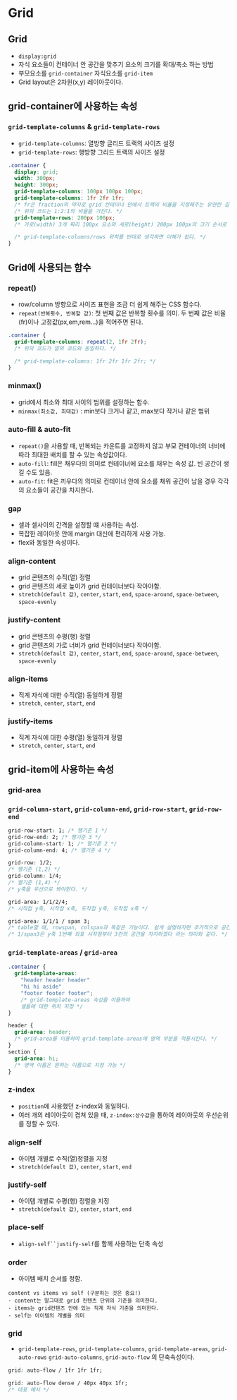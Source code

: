 # Grid

## Grid

- `display:grid`
- 자식 요소들이 컨테이너 안 공간을 맞추기 요소의 크기를 확대/축소 하는 방법
- 부모요소를 `grid-container` 자식요소를 `grid-item`
- Grid layout은 2차원(x,y) 레이아웃이다.

## grid-container에 사용하는 속성

### `grid-template-columns` & `grid-template-rows`

- `grid-template-columns`: 열방향 글리드 트랙의 사이즈 설정
- `grid-template-rows`: 행방향 그리드 트랙의 사이즈 설정

```css
.container {
  display: grid;
  width: 300px;
  height: 300px;
  grid-template-columns: 100px 100px 100px;
  grid-template-columns: 1fr 2fr 1fr;
  /* fr은 fraction의 약자로 grid 컨테이너 안에서 트랙의 비율을 지정해주는 유연한 길이 단위라고 생각하면 된다.*/
  /* 위의 코드는 1:2:1의 비율을 가진다. */
  grid-template-rows: 200px 100px;
  /* 가로(width) 3개 짜리 100px 요소와 세로(height) 200px 100px의 크기 순서로 요소를 생성하고 삽입한다.  */

  /* grid-template-columns/rows 위치를 반대로 생각하면 이해가 쉽다. */
}
```

## Grid에 사용되는 함수

### repeat()

- row/column 방향으로 사이즈 표현을 조금 더 쉽게 해주는 CSS 함수다.
- `repeat(반복횟수, 반복할 값)`: 첫 번째 값은 반복할 횟수를 의미. 두 번째 값은 비율(fr)이나 고정값(px,em,rem...)을 적어주면 된다.

```css
.container {
  grid-template-columns: repeat(2, 1fr 2fr);
  /* 위의 코드가 밑의 코드와 동일하다. */

  /* grid-template-columns: 1fr 2fr 1fr 2fr; */
}
```

### minmax()

- grid에서 최소와 최대 사이의 범위를 설정하는 함수.
- `minmax(최소값, 최대값)` : min보다 크거나 같고, max보다 작거나 같은 범위

### auto-fill & auto-fit

- `repeat()`을 사용할 때, 반복되는 카운트를 고정하지 않고 부모 컨테이너의 너비에 따라 최대한 배치를 할 수 있는 속성값이다.
- `auto-fill`: fill은 채우다의 의미로 컨테이너에 요소를 채우는 속성 값. 빈 공간이 생길 수도 있음.
- `auto-fit`: fit은 끼우다의 의미로 컨테이너 안에 요소를 채워 공간이 남을 경우 각각의 요소들이 공간을 차지한다.

### gap

- 셀과 셀사이의 간격을 설정할 떄 사용하는 속성.
- 복잡한 레이아웃 안에 margin 대신에 편리하게 사용 가능.
- flex와 동일한 속성이다.

### align-content

- grid 콘텐츠의 수직(열) 정렬
- grid 콘텐츠의 세로 높이가 grid 컨테이너보다 작아야함.
- `stretch(default 값)`, `center`, `start`, `end`, `space-around`, `space-between`, `space-evenly`

### justify-content

- grid 콘텐츠의 수평(행) 정렬
- grid 콘텐츠의 가로 너비가 grid 컨테이너보다 작아야함.
- `stretch(default 값)`, `center`, `start`, `end`, `space-around`, `space-between`, `space-evenly`

### align-items

- 직계 자식에 대한 수직(열) 동일하게 정렬
- `stretch`, `center`, `start`, `end`

### justify-items

- 직계 자식에 대한 수평(열) 동일하게 정렬
- `stretch`, `center`, `start`, `end`

## grid-item에 사용하는 속성

### grid-area

### `grid-column-start`, `grid-column-end`, `grid-row-start`, `grid-row-end`

```css
grid-row-start: 1; /* 행기준 1 */
grid-row-end: 2; /* 행기준 3 */
grid-column-start: 1; /* 열기준 2 */
grid-column-end: 4; /* 열기준 4 */

grid-row: 1/2;
/* 행기준 (1,2) */
grid-column: 1/4;
/* 열기준 (1,4) */
/* y축을 우선으로 봐야한다. */

grid-area: 1/1/2/4;
/* 시작점 y축, 시작점 x축, 도착점 y축, 도착점 x축 */

grid-area: 1/1/1 / span 3;
/* table할 때, rowspan, colspan과 똑같은 기능이다. 쉽게 설명하자면 추가적으로 공간을 할당하는 것이다. */
/* 1/span3은 y축 1번째 좌표 시작점부터 3칸의 공간을 차지하겠다 라는 의미와 같다. */
```

### `grid-template-areas` / `grid-area`

```css
.container {
  grid-template-areas:
    "header header header"
    "hi hi aside"
    "footer footer footer";
    /* grid-template-areas 속성을 이용하여
    셀들에 대한 위치 지정 */
}

header {
  grid-area: header;
  /* grid-area를 이용하여 grid-template-areas에 영역 부분을 적용시킨다. */
}
section {
  grid-area: hi;
  /* 영역 이름은 원하는 이름으로 지정 가능 */
}
```

### z-index
- `position`에 사용했던 z-index와 동일하다.
- 여러 개의 레이아웃이 겹쳐 있을 때, `z-index:상수값`을 통하여 레이아웃의 우선순위를 정할 수 있다.


### align-self

- 아이템 개별로 수직(열)정렬을 지정
- `stretch(default 값)`, `center`, `start`, `end`

### justify-self

- 아이템 개별로 수평(행) 정렬을 지정
- `stretch(default 값)`, `center`, `start`, `end`

### place-self
- `align-self``justify-self`를 함께 사용하는 단축 속성

### order
- 아이템 배치 순서를 정함.

```
content vs items vs self (구분하는 것은 중요!)
- content는 말그대로 grid 컨텐츠 단위의 기준을 의미한다.
- items는 grid컨텐츠 안에 있는 직계 자식 기준을 의미한다.
- self는 아이템의 개별을 의미
```

### grid
- `grid-template-rows`, `grid-template-columns`, `grid-template-areas`, `grid-auto-rows` `grid-auto-columns`, `grid-auto-flow` 의 단축속성이다.

```css
grid: auto-flow / 1fr 1fr 1fr;

grid: auto-flow dense / 40px 40px 1fr;
/* 대표 예시 */
```